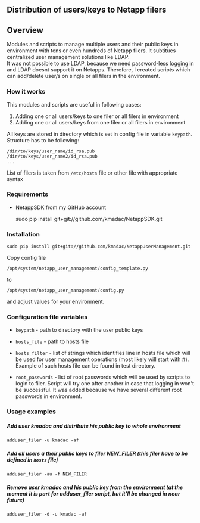 ## Distribution of users/keys to Netapp filers

## Overview

Modules and scripts to manage multiple users and their public keys in environment with tens or even hundreds of Netapp filers.
It subtitues centralized user management solutions like LDAP.  
It was not possible to use LDAP, because we need password-less logging in and LDAP doesnt support it on Netapps.
Therefore, I created scripts which can add/delete user/s on single or all filers in the environment.

### How it works

This modules and scripts are useful in following cases:

1. Adding one or all users/keys to one filer or all filers in environment
2. Adding one or all users/keys from one filer or all filers in environment

All keys are stored in directory which is set in config file in variable `keypath`. Structure has to be following:

    /dir/to/keys/user_name/id_rsa.pub
    /dir/to/keys/user_name2/id_rsa.pub
    ...

List of filers is taken from `/etc/hosts` file or other file with appropriate syntax

### Requirements

* NetappSDK from my GitHub account

    sudo pip install git+git://github.com/kmadac/NetappSDK.git

### Installation

    sudo pip install git+git://github.com/kmadac/NetappUserManagement.git

Copy config file

    /opt/system/netapp_user_management/config_template.py
to

    /opt/system/netapp_user_management/config.py

and adjust values for your environment.

### Configuration file variables

* `keypath` - path to directory with the user public keys

* `hosts_file` - path to hosts file

* `hosts_filter` - list of strings which identifies line in hosts file which will be used for user management operations (most likely will start with #). Example of such hosts file can be found in test directory.

* `root_passwords` - list of root passwords which will be used by scripts to login to filer. Script will try one after another in case that logging in won't be successful. It was added because we have several different root passwords in environment.

### Usage examples

##### Add user **kmadac** and distribute his public key to whole environment

    adduser_filer -u kmadac -af

##### Add all users a their public keys to filer **NEW_FILER** (this filer have to be defined in `hosts` file)

    adduser_filer -au -f NEW_FILER

##### Remove user **kmadac** and his public key from the environment (at the moment it is part for **adduser_filer** script, but it'll be changed in near future)

    adduser_filer -d -u kmadac -af
